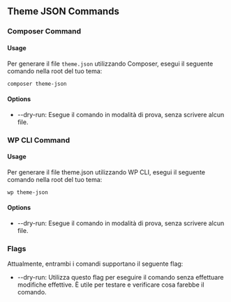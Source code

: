 ## Theme JSON Commands

### Composer Command

#### Usage

Per generare il file `theme.json` utilizzando Composer, esegui il seguente comando nella root del tuo tema:

```shell
composer theme-json
```

#### Options

* --dry-run: Esegue il comando in modalità di prova, senza scrivere alcun file.

### WP CLI Command

#### Usage

Per generare il file theme.json utilizzando WP CLI, esegui il seguente comando nella root del tuo tema:

```shell
wp theme-json
```

#### Options

* --dry-run: Esegue il comando in modalità di prova, senza scrivere alcun file.

### Flags

Attualmente, entrambi i comandi supportano il seguente flag:

* --dry-run: Utilizza questo flag per eseguire il comando senza effettuare modifiche effettive. È utile per testare e verificare cosa farebbe il comando.
